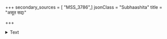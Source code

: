 +++
secondary_sources = [ "MSS_3786",]
jsonClass = "Subhaashita"
title = "असूत सद्यः"

+++

<details><summary>Text</summary>

असूत सद्यः कुसुमान्यशोकः स्कन्धात् प्रभृत्येव सपल्लवानि।  
पादेन नापैक्षत सुन्दरीणां संपर्कमाशिञ्जितनूपुरेण॥
</details>
